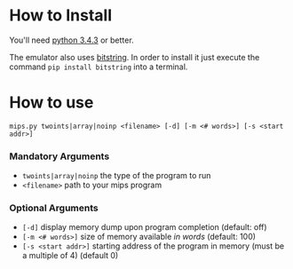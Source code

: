 # How to Install
You'll need [python 3.4.3](https://www.python.org/downloads/) or better.

The emulator also uses [bitstring](https://pypi.python.org/pypi/bitstring/3.1.3). In order to install it just execute the command `pip install bitstring` into a terminal.

# How to use
	mips.py twoints|array|noinp <filename> [-d] [-m <# words>] [-s <start addr>]

### Mandatory Arguments
- `twoints|array|noinp` the type of the program to run
- `<filename>` path to your mips program

### Optional Arguments
- `[-d]` display memory dump upon program completion (default: off)
- `[-m <# words>]` size of memory available *in words* (default: 100)
- `[-s <start addr>]` starting address of the program in memory (must be a multiple of 4) (default 0)